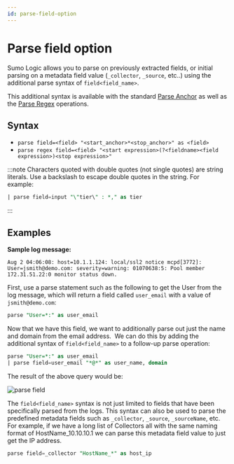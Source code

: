 ```yaml
---
id: parse-field-option
---
```


# Parse field option

Sumo Logic allows you to parse on previously extracted fields, or initial parsing on a metadata field value (`_collector`, `_source`, etc..) using the additional parse syntax of `field<field_name>`.

This additional syntax is available with the standard [Parse Anchor](parse-predictable-patterns-using-an-anchor.md)
as well as the [Parse Regex](parse-variable-patterns-using-regex.md) operations.

## Syntax

* `parse field=<field> "<start_anchor>*<stop_anchor>" as <field>`
* `parse regex field=<field> "<start expression>(?<fieldname><field expression>)<stop expression>"`

:::note
Characters quoted with double quotes (not single quotes) are string literals. Use a backslash to escape double quotes in the string. For example:  

```sql
| parse field=input "\"tier\" : *," as tier
```
:::

## Examples

**Sample log message:**

```
Aug 2 04:06:08: host=10.1.1.124: local/ssl2 notice mcpd[3772]: User=jsmith@demo.com: severity=warning: 01070638:5: Pool member 172.31.51.22:0 monitor status down.
```

First, use a parse statement such as the following to get the User from the log message, which will return a field called `user_email` with a value of `jsmith@demo.com`:

```sql
parse "User=*:" as user_email
```

Now that we have this field, we want to additionally parse out just the name and domain from the email address.  We can do this by adding the additional syntax of `field<field_name>` to a follow-up parse operation:

```sql
parse "User=*:" as user_email 
| parse field=user_email "*@*" as user_name, domain
```

The result of the above query would be:

![parse field](/img/reuse/query-search/parse_field_example.jpeg)

The `field<field_name>` syntax is not just limited to fields that have been specifically parsed from the logs. This syntax can also be used to parse the predefined metadata fields such as `_collector`, `_source`, `_sourceName`, etc. For example, if we have a long list of Collectors all with the same naming format of HostName_10.10.10.1 we can parse this metadata field value to just get the IP address.

```sql
parse field=_collector "HostName_*" as host_ip
```

